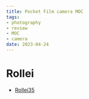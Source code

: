 ```yaml
---
title: Pocket Film camera MOC
tags:
- photography
- review
- MOC
- camera
date: 2023-04-24
---
```


# Rollei

* [Rollei35](photography/cameras_Research/Pocket_film/Rollei_35.md)
